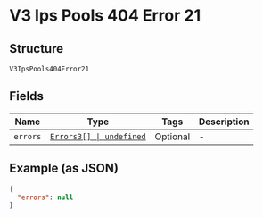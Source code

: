 
# V3 Ips Pools 404 Error 21

## Structure

`V3IpsPools404Error21`

## Fields

| Name | Type | Tags | Description |
|  --- | --- | --- | --- |
| `errors` | [`Errors3[] \| undefined`](../../doc/models/errors-3.md) | Optional | - |

## Example (as JSON)

```json
{
  "errors": null
}
```

